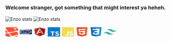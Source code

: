 ### Welcome stranger, got something that might interest ya heheh.

<div>
    <a hre="https://github.com/EnzoJ0se">
        <img height='180rem' align='center' alt='Enzo stats' src='https://github-readme-stats.vercel.app/api?username=EnzoJ0se&show_icons=true&theme=dark&count_private=true&include_all_commits=true'>
        <img height='180rem' align='center' alt='Enzo stats' src='https://github-readme-stats.vercel.app/api/top-langs/?username=EnzoJ0se&amp;layout=compact&amp;langs_count=10&amp;theme=dark'>
    </a>
    <div><br>
      <img align="center" height="30" width="40" src="https://raw.githubusercontent.com/devicons/devicon/master/icons/laravel/laravel-plain.svg" style="max-width:100%;">
      <img align="center" height="30" width="40" src="https://raw.githubusercontent.com/devicons/devicon/master/icons/php/php-original.svg" style="max-width:100%;">
      <img align="center" height="30" width="40" src="https://raw.githubusercontent.com/devicons/devicon/master/icons/angularjs/angularjs-original.svg" style="max-width:100%;">
      <img align="center" height="30" width="40" src="https://raw.githubusercontent.com/devicons/devicon/master/icons/typescript/typescript-plain.svg" style="max-width:100%;">
      <img align="center" height="30" width="40" src="https://raw.githubusercontent.com/devicons/devicon/master/icons/javascript/javascript-plain.svg" style="max-width:100%;">
      <img align="center" height="30" width="40" src="https://raw.githubusercontent.com/devicons/devicon/master/icons/html5/html5-original.svg" style="max-width:100%;">
      <img align="center" height="30" width="40" src="https://raw.githubusercontent.com/devicons/devicon/master/icons/css3/css3-original.svg" style="max-width:100%;">
      <img align="center" height="30" width="40" src="https://raw.githubusercontent.com/devicons/devicon/master/icons/tailwindcss/tailwindcss-plain.svg" style="max-width:100%;">
</div>
